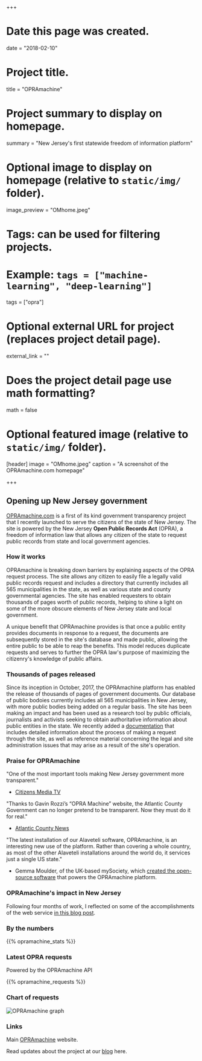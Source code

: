 +++
# Date this page was created.
date = "2018-02-10"

# Project title.
title = "OPRAmachine"

# Project summary to display on homepage.
summary = "New Jersey's first statewide freedom of information platform"

# Optional image to display on homepage (relative to `static/img/` folder).
image_preview = "OMhome.jpeg"

# Tags: can be used for filtering projects.
# Example: `tags = ["machine-learning", "deep-learning"]`
tags = ["opra"]

# Optional external URL for project (replaces project detail page).
external_link = ""

# Does the project detail page use math formatting?
math = false

# Optional featured image (relative to `static/img/` folder).
[header]
image = "OMhome.jpeg"
caption = "A screenshot of the OPRAmachine.com homepage"

+++
## Opening up New Jersey government

[OPRAmachine.com](https://opramachine.com/) is a first of its kind government transparency project that I recently launched to serve the citizens of the state of New Jersey. The site is powered by the New Jersey **Open Public Records Act** (OPRA), a freedom of information law that allows any citizen of the state to request public records from state and local government agencies.

### How it works

OPRAmachine is breaking down barriers by explaining aspects of the OPRA request process. The site allows any citizen to easily file a legally valid public records request and includes a directory that currently includes all 565 municipalities in the state, as well as various state and county governmental agencies. The site has enabled requesters to obtain thousands of pages worth of public records, helping to shine a light on some of the more obscure elements of New Jersey state and local government.

A unique benefit that OPRAmachine provides is that once a public entity provides documents in response to a request, the documents are subsequently stored in the site's database and made public, allowing the entire public to be able to reap the benefits. This model reduces duplicate requests and serves to further the OPRA law's purpose of maximizing the citizenry's knowledge of public affairs.

### Thousands of pages released
Since its inception in October, 2017, the OPRAmachine platform has enabled the release of thousands of pages of government documents. Our database of public bodoies currently includes all 565 municipalities in New Jersey, with more public bodies being added on a regular basis.
The site has been making an impact and has been used as a research tool by public officials, journalists and activists seeking to obtain authoritative information about public entities in the state. We recently added a [documentation](https://docs.opramachine.com/) that includes detailed information about the process of making a request through the site, as well as reference material concerning the legal and site administration issues that may arise as a result of the site's operation.

### Praise for OPRAmachine

"One of the most important tools making New Jersey government more transparent."
- [Citizens Media TV](https://www.facebook.com/CitizensMediaTV/posts/1661839777229733)

"Thanks to Gavin Rozzi’s “OPRA Machine” website, the Atlantic County Government can no longer pretend to be transparent. Now they must do it for real."
- [Atlantic County News](https://atlanticcountynews.com/2017/11/29/atlantic-county-sexual-harassment-payouts-fly-right-below-the-radar/)

"The latest installation of our Alaveteli software, OPRAmachine, is an interesting new use of the platform. Rather than covering a whole country, as most of the other Alaveteli installations around the world do, it services just a single US state."
- Gemma Moulder, of the UK-based mySociety, which [created the open-source software](https://www.mysociety.org/2017/12/06/introducing-opramachine-tackling-political-corruption-in-new-jersey/) that powers the OPRAmachine platform.

### OPRAmachine's impact in New Jersey
Following four months of work, I reflected on some of the accomplishments of the web service [in this blog post](https://blog.opramachine.com/four-months-later-opramachine-making-an-impact/).

### By the numbers
{{% opramachine_stats %}}

### Latest OPRA requests
Powered by the OPRAmachine API

{{% opramachine_requests %}}

### Chart of requests

![OPRAmachine graph](https://opramachine.com/foi-live-creation.png)

### Links

Main [OPRAmachine](https://opramachine.com/) website.

Read updates about the project at our [blog](https://blog.opramachine.com/) here.

